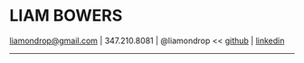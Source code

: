 # LIAM BOWERS
liamondrop@gmail.com | 347.210.8081 | @liamondrop << [github](https://github.com/liamondrop) | [linkedin](https://linkedin.com/in/liamondrop)

---
